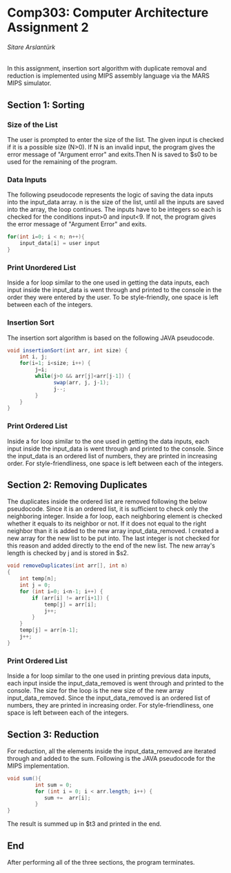 # Comp303: Computer Architecture Assignment 2
###### Sitare Arslantürk
In this assignment, insertion sort algorithm with duplicate removal and reduction is implemented using MIPS assembly language via the MARS MIPS simulator. 

## Section 1: Sorting

### Size of the List
The user is prompted to enter the size of the list. The given input is checked if it is a possible size (N>0). If N is an invalid input, the program gives the error message of "Argument error" and exits.Then N is saved to $s0 to be used for the remaining of the program.  

### Data Inputs
The following pseudocode represents the logic of saving the data inputs into the input_data array. n is the size of the list, until all the inputs are saved into the array, the loop continues. The inputs have to be integers so each is checked for the conditions input>0 and input<9. If not, the program gives the error message of "Argument Error" and exits.

```JAVA
for(int i=0; i < n; n++){
    input_data[i] = user input
}
```
### Print Unordered List
Inside a for loop similar to the one used in getting the data inputs, each input inside the input_data is went through and printed to the console in the order they were entered by the user. To be style-friendly, one space is left between each of the integers. 

### Insertion Sort
The insertion sort algorithm is based on the following JAVA pseudocode. 

```JAVA
void insertionSort(int arr, int size) {
    int i, j;  
    for(i=1; i<size; i++) {  
         j=i;     
         while(j>0 && arr[j]<arr[j-1]) {
               swap(arr, j, j-1);          
               j--;    
         } 
    }
}
```

### Print Ordered List
Inside a for loop similar to the one used in getting the data inputs, each input inside the input_data is went through and printed to the console. Since the input_data is an ordered list of numbers, they are printed in increasing order. For style-friendliness, one space is left between each of the integers. 

## Section 2: Removing Duplicates
The duplicates inside the ordered list are removed following the below pseudocode. Since it is an ordered list, it is sufficient to check only the neighboring integer. Inside a for loop, each neighboring element is checked whether it equals to its neighbor or not. If it does not equal to the right neighbor than it is added to the new array input_data_removed. I created a new array for the new list to be put into. The last integer is not checked for this reason and added directly to the end of the new list. The new array's length is checked by j and is stored in $s2.

```JAVA
void removeDuplicates(int arr[], int n) 
{ 
    int temp[n]; 
    int j = 0; 
    for (int i=0; i<n-1; i++) {
        if (arr[i] != arr[i+1]) { 
            temp[j] = arr[i]; 
            j++;
        }
    }
    temp[j] = arr[n-1]; 
    j++;
} 
```
### Print Ordered List
Inside a for loop similar to the one used in printing previous data inputs, each input inside the input_data_removed is went through and printed to the console. The size for the loop is the new size of the new array input_data_removed. Since the input_data_removed is an ordered list of numbers, they are printed in increasing order. For style-friendliness, one space is left between each of the integers. 

## Section 3: Reduction
For reduction, all the elements inside the input_data_removed are iterated through and added to the sum. Following is the JAVA pseudocode for the MIPS implementation.

```JAVA
void sum(){ 
         int sum = 0; 
         for (int i = 0; i < arr.length; i++) {
            sum +=  arr[i]; 
         }
} 
```
The result is summed up in $t3 and printed in the end.

## End

After performing all of the three sections, the program terminates.

